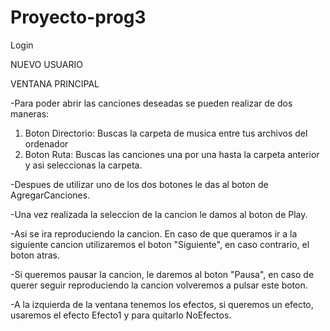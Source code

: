 # Proyecto-prog3

Login

 NUEVO USUARIO

VENTANA PRINCIPAL

-Para poder abrir las canciones deseadas se pueden realizar de dos maneras:
  1. Boton Directorio: Buscas la carpeta de musica entre tus archivos del ordenador
  2. Boton Ruta: Buscas las canciones una por una hasta la carpeta anterior y asi seleccionas la carpeta.
  
-Despues de utilizar uno de los dos botones le das al boton de AgregarCanciones.

-Una vez realizada la seleccion de la cancion le damos al boton de Play.

-Asi se ira reproduciendo la cancion. En caso de que queramos ir a la siguiente cancion utilizaremos el boton "Siguiente", en    caso contrario, el boton atras.

-Si queremos pausar la cancion, le daremos al boton "Pausa", en caso de querer seguir reproduciendo la cancion volveremos a pulsar este boton.

-A la izquierda de la ventana tenemos los efectos, si queremos un efecto, usaremos el efecto Efecto1 y para quitarlo NoEfectos.
 
